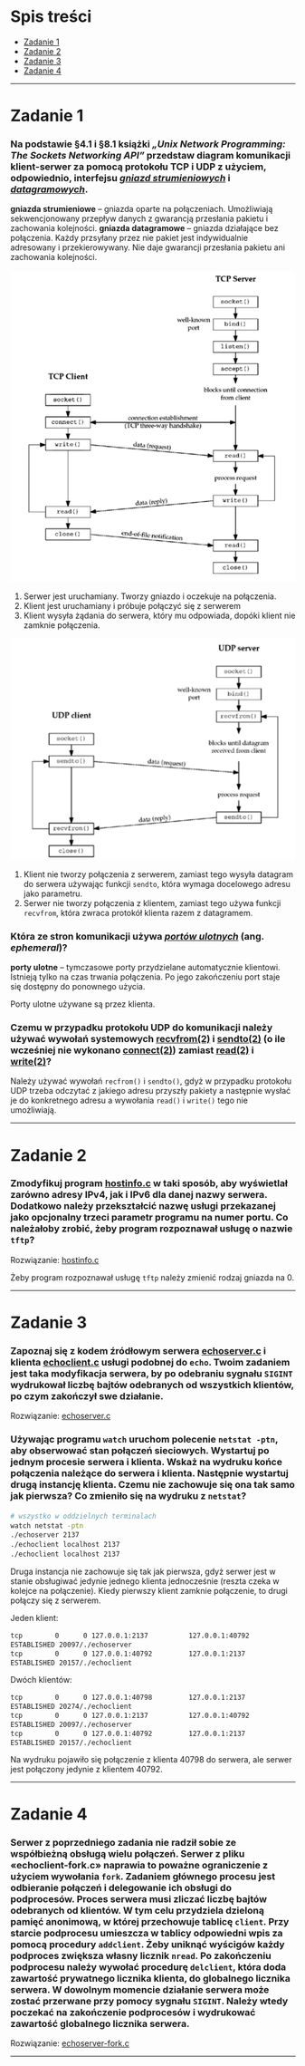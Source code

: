 # Spis treści

- [Zadanie 1](#zadanie-1)
- [Zadanie 2](#zadanie-2)
- [Zadanie 3](#zadanie-3)
- [Zadanie 4](#zadanie-4)

***

# Zadanie 1

### Na podstawie §4.1 i §8.1 książki *„Unix Network Programming: The Sockets Networking API”* przedstaw diagram komunikacji klient-serwer za pomocą protokołu TCP i UDP z użyciem, odpowiednio, interfejsu <u>*gniazd strumieniowych*</u> i <u>*datagramowych*</u>.

**gniazda strumieniowe** – gniazda oparte na połączeniach. Umożliwiają sekwencjonowany przepływ danych z gwarancją przesłania pakietu i zachowania kolejności.
**gniazda datagramowe** – gniazda działające bez połączenia. Każdy przsyłany przez nie pakiet jest indywidualnie adresowany i przekierowywany. Nie daje gwarancji przesłania pakietu ani zachowania kolejności.

![zad1_tcp](./zad1_tcp.png)

1) Serwer jest uruchamiany. Tworzy gniazdo i oczekuje na połączenia.
2) Klient jest uruchamiany i próbuje połączyć się z serwerem
3) Klient wysyła żądania do serwera, który mu odpowiada, dopóki klient nie zamknie połączenia.

![zad1_udp](./zad1_udp.png)

1) Klient nie tworzy połączenia z serwerem, zamiast tego wysyła datagram do serwera używając funkcji `sendto`, która wymaga docelowego adresu jako parametru.
2) Serwer nie tworzy połączenia z klientem, zamiast tego używa funkcji `recvfrom`, która zwraca protokół klienta razem z datagramem.


###  Która ze stron komunikacji używa <u>*portów ulotnych*</u> (ang. *ephemeral*)?

**porty ulotne** – tymczasowe porty przydzielane automatycznie klientowi. Istnieją tylko na czas trwania połączenia. Po jego zakończeniu port staje się dostępny do ponownego użycia.

Porty ulotne używane są przez klienta.


### Czemu w przypadku protokołu UDP do komunikacji należy używać wywołań systemowych [recvfrom(2)](http://man7.org/linux/man-pages/man2/recvfrom.2.html) i [sendto(2)](http://man7.org/linux/man-pages/man2/sendto.2.html) (o ile wcześniej nie wykonano [connect(2)](http://man7.org/linux/man-pages/man2/connect.2.html)) zamiast [read(2)](http://man7.org/linux/man-pages/man2/read.2.html) i [write(2)](http://man7.org/linux/man-pages/man2/write.2.html)?

Należy używać wywołań `recfrom()` i `sendto()`, gdyż w przypadku protokołu UDP trzeba odczytać z jakiego adresu przyszły pakiety a następnie wysłać je do konkretnego adresu a wywołania `read()` i `write()` tego nie umożliwiają.

***

# Zadanie 2

### Zmodyfikuj program [hostinfo.c](./programy/hostinfo.c) w taki sposób, aby wyświetlał zarówno adresy IPv4, jak i IPv6 dla danej nazwy serwera. Dodatkowo należy przekształcić nazwę usługi przekazanej jako opcjonalny trzeci parametr programu na numer portu. Co należałoby zrobić, żeby program rozpoznawał usługę o nazwie `tftp`?

Rozwiązanie: [hostinfo.c](./programy/hostinfo.c)

Żeby program rozpoznawał usługę `tftp` należy zmienić rodzaj gniazda na 0.

***

# Zadanie 3

### Zapoznaj się z kodem źródłowym serwera [echoserver.c](./programy/echoserver.c) i klienta [echoclient.c](./programy/echoclient.c) usługi podobnej do `echo`. Twoim zadaniem jest taka modyfikacja serwera, by po odebraniu sygnału `SIGINT` wydrukował liczbę bajtów odebranych od wszystkich klientów, po czym zakończył swe działanie.

Rozwiązanie: [echoserver.c](./programy/echoserver.c)



### Używając programu `watch` uruchom polecenie `netstat -ptn`, aby obserwować stan połączeń sieciowych. Wystartuj po jednym procesie serwera i klienta. Wskaż na wydruku końce połączenia należące do serwera i klienta. Następnie wystartuj drugą instancję klienta. Czemu nie zachowuje się ona tak samo jak pierwsza? Co zmieniło się na wydruku z `netstat`?

```bash
# wszystko w oddzielnych terminalach
watch netstat -ptn
./echoserver 2137 
./echoclient localhost 2137
./echoclient localhost 2137
```

Druga instancja nie zachowuje się tak jak pierwsza, gdyż serwer jest w stanie obsługiwać jedynie jednego klienta jednocześnie (reszta czeka w kolejce na połączenie). Kiedy pierwszy klient zamknie połączenie, to drugi połączy się z serwerem.

Jeden klient:
```
tcp        0      0 127.0.0.1:2137          127.0.0.1:40792         ESTABLISHED 20097/./echoserver
tcp        0      0 127.0.0.1:40792         127.0.0.1:2137          ESTABLISHED 20157/./echoclient
```
Dwóch klientów:
```
tcp        0      0 127.0.0.1:40798         127.0.0.1:2137          ESTABLISHED 20274/./echoclient
tcp        0      0 127.0.0.1:2137          127.0.0.1:40792         ESTABLISHED 20097/./echoserver
tcp        0      0 127.0.0.1:40792         127.0.0.1:2137          ESTABLISHED 20157/./echoclient
```

Na wydruku pojawiło się połączenie z klienta 40798 do serwera, ale serwer jest połączony jedynie z klientem 40792.

***

# Zadanie 4

### Serwer z poprzedniego zadania nie radził sobie ze współbieżną obsługą wielu połączeń. Serwer z pliku «echoclient-fork.c» naprawia to poważne ograniczenie z użyciem wywołania `fork`. Zadaniem głównego procesu jest odbieranie połączeń i delegowanie ich obsługi do podprocesów. Proces serwera musi zliczać liczbę bajtów odebranych od klientów. W tym celu przydziela dzieloną pamięć anonimową, w której przechowuje tablicę `client`. Przy starcie podprocesu umieszcza w tablicy odpowiedni wpis za pomocą procedury `addclient`. Żeby uniknąć wyścigów każdy podproces zwiększa własny licznik `nread`. Po zakończeniu podprocesu należy wywołać procedurę `delclient`, która doda zawartość prywatnego licznika klienta, do globalnego licznika serwera. W dowolnym momencie działanie serwera może zostać przerwane przy pomocy sygnału `SIGINT`. Należy wtedy poczekać na zakończenie podprocesów i wydrukować zawartość globalnego licznika serwera.

Rozwiązanie: [echoserver-fork.c](./programy/echoserver-fork.c)
***
